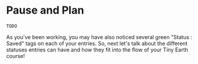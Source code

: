 # Pause and Plan

`TODO`

As you've been working, you may have also noticed several green "Status : Saved" tags on each of your entries. So, next let's talk about the different statuses entries can have and how they fit into the flow of your Tiny Earth course!
